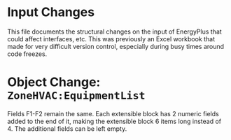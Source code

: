 Input Changes
=============

This file documents the structural changes on the input of EnergyPlus that could affect interfaces, etc.
This was previously an Excel workbook that made for very difficult version control, especially during busy times around code freezes.

# Object Change: `ZoneHVAC:EquipmentList`

Fields F1-F2 remain the same.
Each extensible block has 2 numeric fields added to the end of it, making the extensible block 6 items long instead of 4. 
The additional fields can be left empty. 

